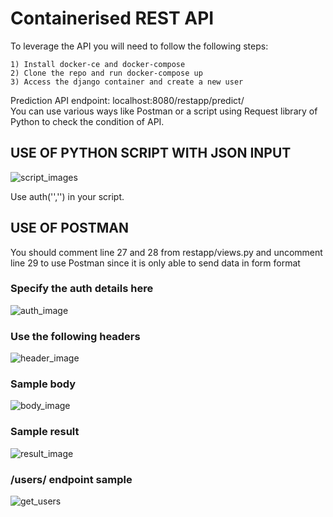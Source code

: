 # Containerised REST API
To leverage the API you will need to follow the following steps:
	
	1) Install docker-ce and docker-compose
	2) Clone the repo and run docker-compose up
	3) Access the django container and create a new user

Prediction API endpoint: localhost:8080/restapp/predict/ <br>
You can use various ways like Postman or a script using Request library of Python to check the condition of API. 
## USE OF PYTHON SCRIPT WITH JSON INPUT
![script_images](https://github.com/Udit107710/ContainerisedRestApp/blob/master/images/test_script.png)

Use auth('<username>','<password>') in your script.

## USE OF POSTMAN
You should comment line 27 and 28 from restapp/views.py and uncomment line 29 to use Postman since it is only able to send data in form format
### Specify the auth details here
![auth_image](https://github.com/Udit107710/ContainerisedRestApp/blob/master/images/Auth_empty.png)

### Use the following headers
![header_image](https://github.com/Udit107710/ContainerisedRestApp/blob/master/images/header.png)

### Sample body
![body_image](https://github.com/Udit107710/ContainerisedRestApp/blob/master/images/body.png)

### Sample result
![result_image](https://github.com/Udit107710/ContainerisedRestApp/blob/master/images/result.png)

### /users/ endpoint sample
![get_users](https://github.com/Udit107710/ContainerisedRestApp/blob/master/images/get_users.png)
